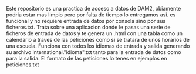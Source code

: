Este repositorio es una practica de acceso a datos de DAM2, obiamente podria estar mas limpio pero por falta
de tiempo lo entregamos asi. es funcional y no requiere entrada de datos por consola sino por sus ficheros.txt.
Trata sobre una aplicacion donde le pasas una serie de ficheros de entrada de datos y te genera un .html con una tabla como un
calendario a traves de las peticiones como si se tratara de unos horarios de una escuela. Funciona con todos los idiomas de entrada
y salida generando su archivo international."idioma".txt tanto para la entrada de datos como para la salida. El formato de las peticiones
lo tenes en ejemplos en peticiones.txt
